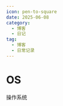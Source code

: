 ```yaml
---
icon: pen-to-square
date: 2025-06-08
category:
  - 博客
  - 日记
tag:
  - 博客
  - 日常记录
---
```


# OS
操作系统